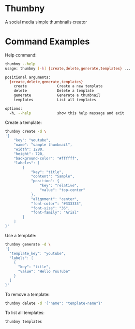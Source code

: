 # Thumbny
A social media simple thumbnails creator

# Command Examples


Help command:
```bash
thumbny --help
usage: thumbny [-h] {create,delete,generate,templates} ...

positional arguments:
  {create,delete,generate,templates}
    create              Create a new template
    delete              Delete a template
    generate            Generate a thumbnail
    templates           List all templates

options:
  -h, --help            show this help message and exit
```

Create a template:
```bash
thumbny create -d \
'{
    "key": "youtube",
    "name": "sample thumbnail",
    "width": 1280,
    "height": 720,
    "background-color": "#ffffff",
    "labeles": [
        {
            "key": "title",
            "content": "Sample",
            "position": {
                "key": "relative",
                "value": "top-center"
            },
            "alignment": "center",
            "font-color": "#333333",
            "font-size": "36",
            "font-family": "Arial"
        }
    ]
}'
```

Use a template:
```bash
thumbny generate -d \
'{
  "template_key": "youtube",
  "labels": [
    {
      "key": "title",
      "value": "Hello YouTube"
    }
  ]
}'
```

To remove a template:
```bash
thumbny delete -d '{"name": "template-name"}'
```

To list all templates:
```bash
thumbny templates
```
